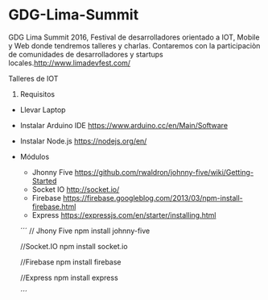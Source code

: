 # GDG-Lima-Summit
GDG Lima Summit 2016, Festival de desarrolladores orientado a IOT, Mobile y Web donde tendremos talleres y charlas. Contaremos con la participaciòn de comunidades de desarrolladores y startups locales.http://www.limadevfest.com/


Talleres de IOT

1. Requisitos 

  - Llevar Laptop
  - Instalar Arduino IDE https://www.arduino.cc/en/Main/Software
  - Instalar Node.js https://nodejs.org/en/
  - Módulos
  
    - Jhonny Five https://github.com/rwaldron/johnny-five/wiki/Getting-Started
    - Socket IO http://socket.io/
    - Firebase https://firebase.googleblog.com/2013/03/npm-install-firebase.html
    - Express https://expressjs.com/en/starter/installing.html
    
    ´´´
      // Jhony Five
      npm  install johnny-five
      
      //Socket.IO
      npm  install socket.io
      
      //Firebase
      npm  install firebase
      
      //Express
      npm install express
      
    ´´´
 
  
